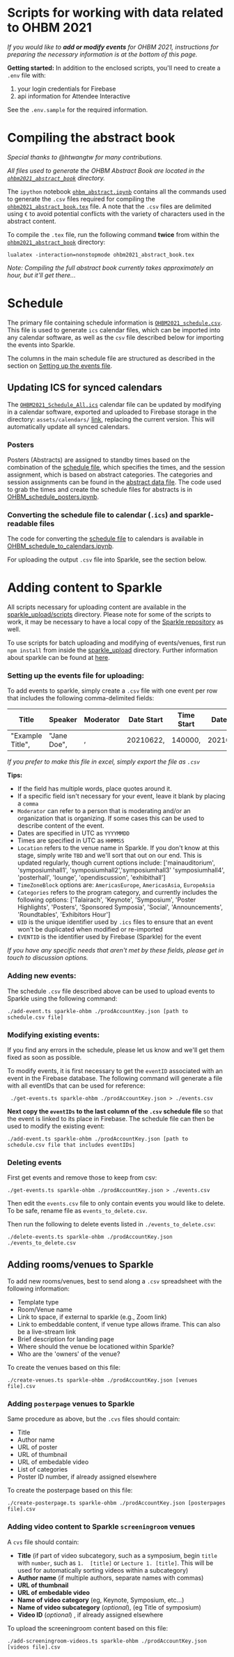 # Scripts for working with data related to OHBM 2021

_If you would like to **add or modify events** for OHBM 2021, instructions for preparing the necessary information is at the bottom of this page._

**Getting started:** In addition to the enclosed scripts, you'll need to create a `.env` file with:
  1. your login credentials for Firebase
  2. api information for Attendee Interactive

See the `.env.sample` for the required information.

# Compiling the abstract book

_Special thanks to @htwangtw for many contributions._

_All files used to generate the OHBM Abstract Book are located in the [`ohbm2021_abstract_book`](./ohbm2021_abstract_book) directory._

The `ipython` notebook [`ohbm_abstract.ipynb`](./ohbm2021_abstract_book/ohbm_abstract.ipynb) contains all the commands used to generate the `.csv` files required for compiling the [`ohbm2021_abstract_book.tex`](./ohbm2021_abstract_book/ohbm_abstract.ipynb) file. A note that the `.csv` files are delimited using `€` to avoid potential conflicts with the variety of characters used in the abstract content.

To compile the `.tex` file, run the following command **twice** from within the [`ohbm2021_abstract_book`](./ohbm2021_abstract_book) directory:

    lualatex -interaction=nonstopmode ohbm2021_abstract_book.tex

_Note: Compiling the full abstract book currently takes approximately an hour, but it'll get there..._

# Schedule

The primary file containing schedule information is [`OHBM2021_schedule.csv`](./schedule/OHBM2021_schedule.csv). This file is used to generate `ics` calendar files, which can be imported into any calendar software, as well as the `csv` file described below for importing the events into Sparkle.

The columns in the main schedule file are structured as described in the section on [Setting up the events file](#Setting-up-the-events-file-for-uploading:).

## Updating ICS for synced calendars

The [`OHBM2021_Schedule_All.ics`](./schedule/calendar/conference/OHBM2021_Schedule_All.ics) calendar file can be updated by modifying in a calendar software, exported and uploaded to Firebase storage in the directory: `assets/calendars/` [link](gs://sparkle-ohbm.appspot.com/assets/calendars), replacing the current version. This will automatically update all synced calendars.

### Posters

Posters (Abstracts) are assigned to standby times based on the combination of the [schedule file](./schedule/OHBM2021_schedule.csv), which specifies the times, and the session assignment, which is based on abstract categories. The categories and session assignments can be found in the [abstract data file](./schedule/abstract_assigned_for_schedule.csv). The code used to grab the times and create the schedule files for abstracts is in [OHBM_schedule_posters.ipynb](./schedule/OHBM_schedule_posters.ipynb).

### Converting the schedule file to calendar (`.ics`) and sparkle-readable files

The code for converting the [schedule file](./schedule/OHBM2021_schedule.csv) to calendars is available in [OHBM_schedule_to_calendars.ipynb](./schedule/OHBM_schedule_to_calendars.ipynb).

For uploading the output `.csv` file into Sparkle, see the section below.

<!--
### Optimizing scheduling
### Assigning posters to categories for stand-by times
### Sharing the schedule
-->

# Adding content to Sparkle

All scripts necessary for uploading content are available in the [sparkle_upload/scripts](sparkle_upload/scripts) directory. Please note for some of the scripts to work, it may be necessary to have a local copy of the [Sparkle repository](https://github.com/sparkletown/sparkle) as well.

To use scripts for batch uploading and modifying of events/venues, first run `npm install` from inside the [sparkle_upload](./sparkle_upload) directory. Further information about sparkle can be found at [here](https://github.com/sparkletown/sparkle).

### Setting up the events file for uploading:
To add events to sparkle, simply create a `.csv` file with one event per row that includes the following comma-delimited fields:


| Title | Speaker | Moderator | Date Start | Time Start | Date End | Time End | Location | TimeZoneBlock | Categories | UID | EVENTID
| --- | --- | --- | --- | --- | --- | --- | --- | --- | --- | --- | --- |
|  "Example Title", | "Jane Doe", | , | 20210622, | 140000, | 20210622, | 150000, | mainauditorium | AmericasEurope | keynote | , | , |

_If you prefer to make this file in excel, simply export the file as `.csv`_

**Tips:**
- If the field has multiple words, place quotes around it.
- If a specific field isn't necessary for your event, leave it blank by placing a `comma`
- `Moderator` can refer to a person that is moderating and/or an organization that is organizing. If some cases this can be used to describe content of the event.
- Dates are specified in UTC as `YYYYMMDD`
- Times are specified in UTC as `HHMMSS`
- `Location` refers to the venue name in Sparkle. If you don't know at this stage, simply write `TBD` and we'll sort that out on our end. This is updated regularly, though current options include: ['mainauditorium', 'symposiumhall1', 'symposiumhall2','symposiumhall3' 'symposiumhall4', 'posterhall', 'lounge', 'opendiscussion', 'exhibithall']
- `TimeZoneBlock` options are: `AmericasEurope`, `AmericasAsia`, `EuropeAsia`
- `Categories` refers to the program category, and currently includes the following options: ['Talairach', 'Keynote', 'Symposium', 'Poster Highlights', 'Posters', 'Sponsored Symposia', 'Social', 'Announcements', 'Roundtables', 'Exhibitors Hour']
- `UID` is the unique identifier used by `.ics` files to ensure that an event won't be duplicated when modified or re-imported
- `EVENTID` is the identifier used by Firebase (Sparkle) for the event

_If you have any specific needs that aren't met by these fields, please get in touch to discussion options._

### Adding new events:

The schedule `.csv` file described above can be used to upload events to Sparkle using the following command:

    ./add-event.ts sparkle-ohbm ./prodAccountKey.json [path to schedule.csv file]

### Modifying existing events:

If you find any errors in the schedule, please let us know and we'll get them fixed as soon as possible.

To modify events, it is first necessary to get the `eventID` associated with an event in the Firebase database. The following command will generate a file with all eventIDs that can be used for reference:

     ./get-events.ts sparkle-ohbm ./prodAccountKey.json > ./events.csv


**Next copy the `eventIDs` to the last column of the `.csv` schedule file** so that the event is linked to its place in Firebase. The schedule file can then be used to modify the existing event:

    ./add-event.ts sparkle-ohbm ./prodAccountKey.json [path to schedule.csv file that includes eventIDs]


### Deleting events
First get events and remove those to keep from csv:

    ./get-events.ts sparkle-ohbm ./prodAccountKey.json > ./events.csv

Then edit the `events.csv` file to only contain events you would like to delete. To be safe, rename file as `events_to_delete.csv`.

Then run the following to delete events listed in `./events_to_delete.csv`:

    ./delete-events.ts sparkle-ohbm ./prodAccountKey.json ./events_to_delete.csv


## Adding rooms/venues to Sparkle

To add new rooms/venues, best to send along a `.csv` spreadsheet with the following information:

- Template type
- Room/Venue name
- Link to space, if external to sparkle (e.g., Zoom link)
- Link to embeddable content, if venue type allows iframe. This can also be a live-stream link
- Brief description for landing page
- Where should the venue be locationed within Sparkle?
- Who are the 'owners' of the venue?

To create the venues based on this file:

    ./create-venues.ts sparkle-ohbm ./prodAccountKey.json [venues file].csv

### Adding `posterpage` venues to Sparkle

Same procedure as above, but the `.cvs` files should contain:

- Title
- Author name
- URL of poster
- URL of thumbnail
- URL of embedable video
- List of categories
- Poster ID number, if already assigned elsewhere

To create the posterpage based on this file:

    ./create-posterpage.ts sparkle-ohbm ./prodAccountKey.json [posterpages file].csv

### Adding video content to Sparkle `screeningroom` venues

A `cvs` file should contain:

- **Title** (if part of video subcategory, such as a symposium, begin `title` with `number`, such as `1.  [title]` or `Lecture 1. [title]`. This will be used for automatically sorting videos within a subcategory)
- **Author name** (if multiple authors, separate names with commas)
- **URL of thumbnail**
- **URL of embedable video**
- **Name of video category** (eg, Keynote, Symposium, etc...)
- **Name of video subcategory** (_optional_), (eg Title of symposium)
- **Video ID** (_optional_) , if already assigned elsewhere

To upload the screeningroom content based on this file:

    ./add-screeningroom-videos.ts sparkle-ohbm ./prodAccountKey.json [videos file].csv

